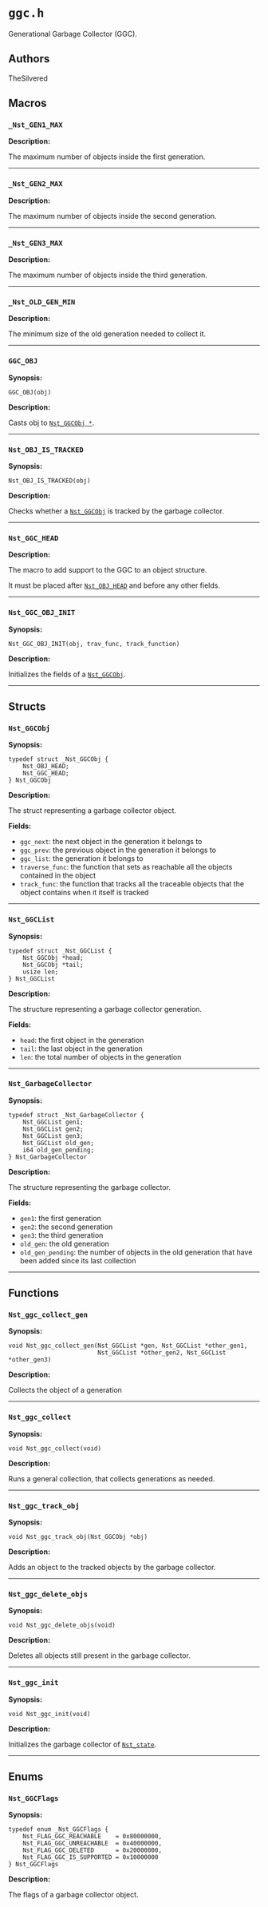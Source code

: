 # `ggc.h`

Generational Garbage Collector (GGC).

## Authors

TheSilvered

## Macros

### `_Nst_GEN1_MAX`

**Description:**

The maximum number of objects inside the first generation.

---

### `_Nst_GEN2_MAX`

**Description:**

The maximum number of objects inside the second generation.

---

### `_Nst_GEN3_MAX`

**Description:**

The maximum number of objects inside the third generation.

---

### `_Nst_OLD_GEN_MIN`

**Description:**

The minimum size of the old generation needed to collect it.

---

### `GGC_OBJ`

**Synopsis:**

```better-c
GGC_OBJ(obj)
```

**Description:**

Casts obj to [`Nst_GGCObj *`](c_api-ggc.md#nst_ggcobj).

---

### `Nst_OBJ_IS_TRACKED`

**Synopsis:**

```better-c
Nst_OBJ_IS_TRACKED(obj)
```

**Description:**

Checks whether a [`Nst_GGCObj`](c_api-ggc.md#nst_ggcobj) is tracked by the
garbage collector.

---

### `Nst_GGC_HEAD`

**Description:**

The macro to add support to the GGC to an object structure.

It must be placed after [`Nst_OBJ_HEAD`](c_api-obj.md#nst_obj_head) and before
any other fields.

---

### `Nst_GGC_OBJ_INIT`

**Synopsis:**

```better-c
Nst_GGC_OBJ_INIT(obj, trav_func, track_function)
```

**Description:**

Initializes the fields of a [`Nst_GGCObj`](c_api-ggc.md#nst_ggcobj).

---

## Structs

### `Nst_GGCObj`

**Synopsis:**

```better-c
typedef struct _Nst_GGCObj {
    Nst_OBJ_HEAD;
    Nst_GGC_HEAD;
} Nst_GGCObj
```

**Description:**

The struct representing a garbage collector object.

**Fields:**

- `ggc_next`: the next object in the generation it belongs to
- `ggc_prev`: the previous object in the generation it belongs to
- `ggc_list`: the generation it belongs to
- `traverse_func`: the function that sets as reachable all the objects contained
  in the object
- `track_func`: the function that tracks all the traceable objects that the
  object contains when it itself is tracked

---

### `Nst_GGCList`

**Synopsis:**

```better-c
typedef struct _Nst_GGCList {
    Nst_GGCObj *head;
    Nst_GGCObj *tail;
    usize len;
} Nst_GGCList
```

**Description:**

The structure representing a garbage collector generation.

**Fields:**

- `head`: the first object in the generation
- `tail`: the last object in the generation
- `len`: the total number of objects in the generation

---

### `Nst_GarbageCollector`

**Synopsis:**

```better-c
typedef struct _Nst_GarbageCollector {
    Nst_GGCList gen1;
    Nst_GGCList gen2;
    Nst_GGCList gen3;
    Nst_GGCList old_gen;
    i64 old_gen_pending;
} Nst_GarbageCollector
```

**Description:**

The structure representing the garbage collector.

**Fields:**

- `gen1`: the first generation
- `gen2`: the second generation
- `gen3`: the third generation
- `old_gen`: the old generation
- `old_gen_pending`: the number of objects in the old generation that have been
  added since its last collection

---

## Functions

### `Nst_ggc_collect_gen`

**Synopsis:**

```better-c
void Nst_ggc_collect_gen(Nst_GGCList *gen, Nst_GGCList *other_gen1,
                         Nst_GGCList *other_gen2, Nst_GGCList *other_gen3)
```

**Description:**

Collects the object of a generation

---

### `Nst_ggc_collect`

**Synopsis:**

```better-c
void Nst_ggc_collect(void)
```

**Description:**

Runs a general collection, that collects generations as needed.

---

### `Nst_ggc_track_obj`

**Synopsis:**

```better-c
void Nst_ggc_track_obj(Nst_GGCObj *obj)
```

**Description:**

Adds an object to the tracked objects by the garbage collector.

---

### `Nst_ggc_delete_objs`

**Synopsis:**

```better-c
void Nst_ggc_delete_objs(void)
```

**Description:**

Deletes all objects still present in the garbage collector.

---

### `Nst_ggc_init`

**Synopsis:**

```better-c
void Nst_ggc_init(void)
```

**Description:**

Initializes the garbage collector of
[`Nst_state`](c_api-interpreter.md#nst_get_state).

---

## Enums

### `Nst_GGCFlags`

**Synopsis:**

```better-c
typedef enum _Nst_GGCFlags {
    Nst_FLAG_GGC_REACHABLE    = 0x80000000,
    Nst_FLAG_GGC_UNREACHABLE  = 0x40000000,
    Nst_FLAG_GGC_DELETED      = 0x20000000,
    Nst_FLAG_GGC_IS_SUPPORTED = 0x10000000
} Nst_GGCFlags
```

**Description:**

The flags of a garbage collector object.

